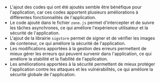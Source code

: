 * L'ajout des codes qui ont été ajoutés semble être bénéfique pour l'application, car ces codes apportent plusieurs améliorations à différentes fonctionnalités de l'application.
* Le code ajouté dans le fichier `zone.js` permet d'intercepter et de suivre les tâches asynchrones, ce qui améliore l'expérience utilisateur et la sécurité de l'application.
* L'ajout de la librairie `sigstore` permet de signer et de vérifier les images de conteneur, ce qui améliore la sécurité de l'application.
* Les modifications apportées à la gestion des erreurs permettent de mieux gérer les erreurs qui peuvent survenir dans l'application, ce qui améliore la stabilité et la fiabilité de l'application.
* Les améliorations apportées à la sécurité permettent de mieux protéger l'application contre les attaques et les vulnérabilités, ce qui améliore la sécurité globale de l'application.